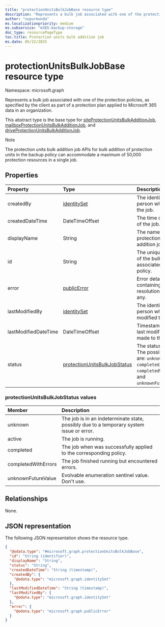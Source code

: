 ```yaml
---
title: "protectionUnitsBulkJobBase resource type"
description: "Represents a bulk job associated with one of the protection policies, as specified by the client as part of a protection plan applied to Microsoft 365 data in an organization."
author: "nupurmunda"
ms.localizationpriority: medium
ms.subservice: "m365-backup-storage"
doc_type: resourcePageType
toc.title: Protection units bulk addition job
ms.date: 05/22/2025
---
```


# protectionUnitsBulkJobBase resource type

Namespace: microsoft.graph

Represents a bulk job associated with one of the protection policies, as specified by the client as part of a protection plan applied to Microsoft 365 data in an organization.

This abstract type is the base type for [siteProtectionUnitsBulkAdditionJob](../resources/siteProtectionUnitsBulkAdditionJob.md), [mailboxProtectionUnitsBulkAdditionJob](../resources/mailboxprotectionunitsbulkadditionjob.md), and [driveProtectionUnitsBulkAdditionJob](../resources/driveprotectionunitsbulkadditionjob.md).

> [!NOTE]
> The protection units bulk addition job APIs for bulk addition of protection units in the backup policy can accommodate a maximum of 50,000 protection resources in a single job.

## Properties

|Property|Type|Description|
|:---|:---|:---|
|createdBy|[identitySet](../resources/identityset.md)|The identity of person who created the job.|
|createdDateTime|DateTimeOffset|The time of creation of the job.|
|displayName|String|The name of the protection units bulk addition job.|
|id|String|The unique identifier of the bulk job associated with the policy.|
|error|[publicError](../resources/publicerror.md)|Error details containing resource resolution failures, if any.|
|lastModifiedBy|[identitySet](../resources/identityset.md)|The identity of the person who last modified the job.|
|lastModifiedDateTime|DateTimeOffset|Timestamp of the last modification made to the job.|
|status|[protectionUnitsBulkJobStatus](../resources/protectionunitsbulkjobbase.md#protectionunitsbulkjobstatus-values )|The status of the job. The possible values are: `unknown`, `active`, `completed`, `completedWithErrors`, and `unknownFutureValue`.|

### protectionUnitsBulkJobStatus values

|Member | Description |
|:------|:------------|
|unknown | The job is in an indeterminate state, possibly due to a temporary system issue or error. |
|active | The job is running.|
|completed | The job when was successfully applied to the corresponding policy.|
|completedWithErrors | The job finished running but encountered errors.|
|unknownFutureValue | Evolvable enumeration sentinel value. Don't use.    |

## Relationships

None.

## JSON representation

The following JSON representation shows the resource type.
<!-- {
  "blockType": "resource",
  "keyProperty": "id",
  "@odata.type": "microsoft.graph.protectionUnitsBulkJobBase",
  "baseType": "microsoft.graph.entity",
  "openType": false
}
-->
``` json
{
  "@odata.type": "#microsoft.graph.protectionUnitsBulkJobBase",
  "id": "String (identifier)",
  "displayName": "String",
  "status": "String",
  "createdDateTime": "String (timestamp)",
  "createdBy": {
    "@odata.type": "microsoft.graph.identitySet"
  },
  "lastModifiedDateTime": "String (timestamp)",
  "lastModifiedBy": {
    "@odata.type": "microsoft.graph.identitySet"
  },
  "error": {
    "@odata.type": "microsoft.graph.publicError"
  }
}
```
